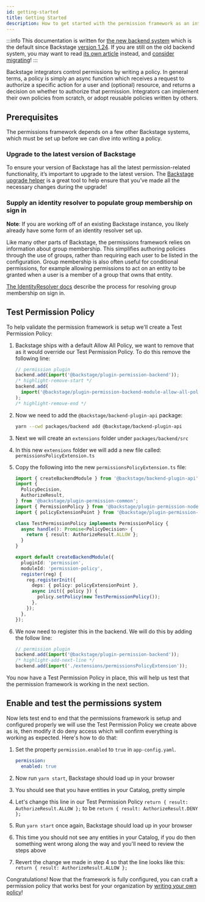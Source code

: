 ```yaml
---
id: getting-started
title: Getting Started
description: How to get started with the permission framework as an integrator
---
```


:::info
This documentation is written for [the new backend system](../backend-system/index.md) which is the default since Backstage [version 1.24](../releases/v1.24.0.md). If you are still on the old backend system, you may want to read [its own article](./getting-started--old.md) instead, and [consider migrating](../backend-system/building-backends/08-migrating.md)!
:::

Backstage integrators control permissions by writing a policy. In general terms, a policy is simply an async function which receives a request to authorize a specific action for a user and (optional) resource, and returns a decision on whether to authorize that permission. Integrators can implement their own policies from scratch, or adopt reusable policies written by others.

## Prerequisites

The permissions framework depends on a few other Backstage systems, which must be set up before we can dive into writing a policy.

### Upgrade to the latest version of Backstage

To ensure your version of Backstage has all the latest permission-related functionality, it’s important to upgrade to the latest version. The [Backstage upgrade helper](https://backstage.github.io/upgrade-helper/) is a great tool to help ensure that you’ve made all the necessary changes during the upgrade!

### Supply an identity resolver to populate group membership on sign in

**Note**: If you are working off of an existing Backstage instance, you likely already have some form of an identity resolver set up.

Like many other parts of Backstage, the permissions framework relies on information about group membership. This simplifies authoring policies through the use of groups, rather than requiring each user to be listed in the configuration. Group membership is also often useful for conditional permissions, for example allowing permissions to act on an entity to be granted when a user is a member of a group that owns that entity.

[The IdentityResolver docs](../auth/identity-resolver.md) describe the process for resolving group membership on sign in.

## Test Permission Policy

To help validate the permission framework is setup we'll create a Test Permission Policy:

1. Backstage ships with a default Allow All Policy, we want to remove that as it would override our Test Permission Policy. To do this remove the following line:

   ```ts title="packages/backend/src/index.ts"
   // permission plugin
   backend.add(import('@backstage/plugin-permission-backend'));
   /* highlight-remove-start */
   backend.add(
     import('@backstage/plugin-permission-backend-module-allow-all-policy'),
   );
   /* highlight-remove-end */
   ```

2. Now we need to add the `@backstage/backend-plugin-api` package:

   ```bash title="from your Backstage root directory"
   yarn --cwd packages/backend add @backstage/backend-plugin-api
   ```

3. Next we will create an `extensions` folder under `packages/backend/src`
4. In this new `extensions` folder we will add a new file called: `permissionsPolicyExtension.ts`
5. Copy the following into the new `permissionsPolicyExtension.ts` file:

   ```ts title="packages/backend/src/extensions/permissionsPolicyExtension.ts"
   import { createBackendModule } from '@backstage/backend-plugin-api';
   import {
     PolicyDecision,
     AuthorizeResult,
   } from '@backstage/plugin-permission-common';
   import { PermissionPolicy } from '@backstage/plugin-permission-node';
   import { policyExtensionPoint } from '@backstage/plugin-permission-node/alpha';

   class TestPermissionPolicy implements PermissionPolicy {
     async handle(): Promise<PolicyDecision> {
       return { result: AuthorizeResult.ALLOW };
     }
   }

   export default createBackendModule({
     pluginId: 'permission',
     moduleId: 'permission-policy',
     register(reg) {
       reg.registerInit({
         deps: { policy: policyExtensionPoint },
         async init({ policy }) {
           policy.setPolicy(new TestPermissionPolicy());
         },
       });
     },
   });
   ```

6. We now need to register this in the backend. We will do this by adding the follow line:

   ```ts title="packages/backend/src/index.ts"
   // permission plugin
   backend.add(import('@backstage/plugin-permission-backend'));
   /* highlight-add-next-line */
   backend.add(import('./extensions/permissionsPolicyExtension'));
   ```

You now have a Test Permission Policy in place, this will help us test that the permission framework is working in the next section.

## Enable and test the permissions system

Now lets test end to end that the permissions framework is setup and configured properly we will use the Test Permission Policy we create above as is, then modify it do deny access which will confirm everything is working as expected. Here's how to do that:

1. Set the property `permission.enabled` to `true` in `app-config.yaml`.

   ```yaml title="app-config.yaml"
   permission:
     enabled: true
   ```

2. Now run `yarn start`, Backstage should load up in your browser
3. You should see that you have entities in your Catalog, pretty simple
4. Let's change this line in our Test Permission Policy `return { result: AuthorizeResult.ALLOW };` to be `return { result: AuthorizeResult.DENY };`
5. Run `yarn start` once again, Backstage should load up in your browser
6. This time you should not see any entities in your Catalog, if you do then something went wrong along the way and you'll need to review the steps above
7. Revert the change we made in step 4 so that the line looks like this: `return { result: AuthorizeResult.ALLOW };`

Congratulations! Now that the framework is fully configured, you can craft a permission policy that works best for your organization by [writing your own policy](./writing-a-policy.md)!
